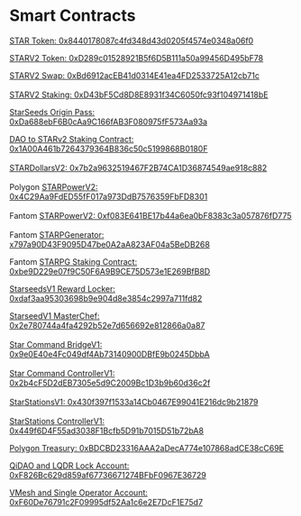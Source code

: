 # Smart Contracts

[STAR Token: 0x8440178087c4fd348d43d0205f4574e0348a06f0](https://polygonscan.com/token/0x8440178087c4fd348d43d0205f4574e0348a06f0)

[STARV2 Token: 0xD289c01528921B5f6D5B111a50a99456D495bF78](https://polygonscan.com/token/0xD289c01528921B5f6D5B111a50a99456D495bF78)

[STARV2 Swap: 0xBd6912acEB41d0314E41ea4FD2533725A12cb71c\
](https://polygonscan.com/address/0x1A00A461b7264379364B836c50c5199868B0180F)\
[STARV2 Staking: 0xD43bF5Cd8D8E8931f34C6050fc93f104971418bE](https://polygonscan.com/address/0xD43bF5Cd8D8E8931f34C6050fc93f104971418bE)

[StarSeeds Origin Pass: 0xDa688ebF6B0cAa9C166fAB3F080975fF573Aa93a](representative-network.md)

[DAO to STARv2 Staking Contract: 0x1A00A461b7264379364B836c50c5199868B0180F\
](representative-network.md)\
[STARDollarsV2: 0x7b2a9632519467F2B74CA1D36874549ae918c882](https://polygonscan.com/address/0x7b2a9632519467F2B74CA1D36874549ae918c882)\
\
Polygon [STARPowerV2: 0x4C29Aa9FdED55fF017a973DdB7576359FbFD8301](https://polygonscan.com/address/0x4C29Aa9FdED55fF017a973DdB7576359FbFD8301)\
\
Fantom [STARPowerV2: 0xf083E641BE17b44a6ea0bF8383c3a057876fD775](https://ftmscan.com/address/0xf083E641BE17b44a6ea0bF8383c3a057876fD775)\
\
Fantom [STARPGenerator: x797a90D43F9095D47be0A2aA823AF04a5BeDB26](https://ftmscan.com/address/0x797a90D43F9095D47be0A2aA823AF04a5BeDB268)[8](https://ftmscan.com/address/0x797a90D43F9095D47be0A2aA823AF04a5BeDB268)

Fantom [STARPG Staking Contract: 0xbe9D229e07f9C50F6A9B9CE75D573e1E269BfB8D](https://ftmscan.com/address/0xbe9D229e07f9C50F6A9B9CE75D573e1E269BfB8D)

[StarseedsV1 Reward Locker: 0xdaf3aa95303698b9e904d8e3854c2997a711fd82](https://polygonscan.com/address/0xdaf3aa95303698b9e904d8e3854c2997a711fd82)

[StarseedV1 MasterChef: 0x2e780744a4fa4292b52e7d656692e812866a0a87](https://polygonscan.com/address/0x2e780744a4fa4292b52e7d656692e812866a0a87)[](https://polygonscan.com/address/0x2e780744a4fa4292b52e7d656692e812866a0a87)\
\
[Star Command Bridge](https://polygonscan.com/address/0x9e0E40e4Fc049df4Ab73140900DBfE9b0245DbbA#code)[V1: 0x9e0E40e4Fc049df4Ab73140900DBfE9b0245DbbA](https://polygonscan.com/address/0x9e0E40e4Fc049df4Ab73140900DBfE9b0245DbbA)\
\
[Star Command Controller](https://polygonscan.com/address/0x2b4cF5D2dEB7305e5d9C2009Bc1D3b9b60d36c2f#code)[V1: 0x2b4cF5D2dEB7305e5d9C2009Bc1D3b9b60d36c2f](https://polygonscan.com/address/0x2b4cF5D2dEB7305e5d9C2009Bc1D3b9b60d36c2f#code)\
\
[StarStations](https://polygonscan.com/address/0x430f397f1533a14Cb0467E99041E216dc9b21879#code)[V1: 0x430f397f1533a14Cb0467E99041E216dc9b21879](https://polygonscan.com/address/0x430f397f1533a14Cb0467E99041E216dc9b21879)\
\
[StarStations Controller](https://polygonscan.com/address/0x449f6D4F55ad3038F1Bcfb5D91b7015D51b72bA8#code)[V1: 0x449f6D4F55ad3038F1Bcfb5D91b7015D51b72bA8](https://polygonscan.com/address/0x449f6D4F55ad3038F1Bcfb5D91b7015D51b72bA8)

[Polygon Treasury: 0xBDCBD23316AAA2aDecA774e107868adCE38cC69E](https://app.safe.global/balances?safe=matic%3A0xBDCBD23316AAA2aDecA774e107868adCE38cC69E)

[QiDAO and LQDR Lock Account: 0xF826Bc629d859af67736671274BFbF0967E36729](https://polygonscan.com/address/0xf826bc629d859af67736671274bfbf0967e36729)

[VMesh and Single Operator Account: 0xF60De76791c2F09995df52Aa1c6e2E7DcF1E75d7](https://polygonscan.com/address/0xf60de76791c2f09995df52aa1c6e2e7dcf1e75d7)







